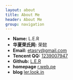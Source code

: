 ```yaml
---
layout: about
title: About Me
header: About Me
group: navigation
---
```

 * **Name:** L.E.R
 * **华夏荣氏网:** 荣懿
 * **Email:** [etasry@gmail.com](mailto:etasry@gmail.com)
 * **Tencent QQ:** [1239007947]()
 * **Github:** [L.E.R](https://github.com/L-E-R)
 * **homepage** [r.web.pe](http://r.web.pe)
 * **blog** [ler.look.in](http://ler.look.in)
